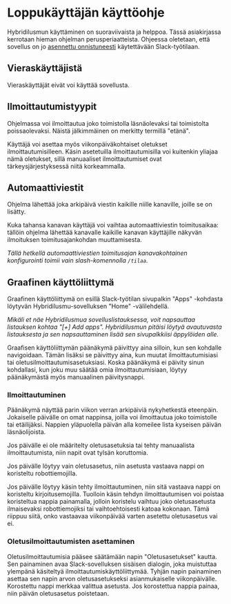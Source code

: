 # Loppukäyttäjän käyttöohje

Hybridilusmun käyttäminen on suoraviivaista ja helppoa. Tässä asiakirjassa
kerrotaan hieman ohjelman perusperiaatteista. Ohjeessa oletetaan, että sovellus
on jo [asennettu onnistuneesti](kayttoonottoohjeet.md) käytettävään
Slack-työtilaan.

## Vieraskäyttäjistä

Vieraskäyttäjät eivät voi käyttää sovellusta.

## Ilmoittautumistyypit

Ohjelmassa voi ilmoittautua joko toimistolla läsnäolevaksi tai toimistolta
poissaolevaksi. Näistä jälkimmäinen on merkitty termillä "etänä".

Käyttäjä voi asettaa myös viikonpäiväkohtaiset oletukset ilmoittautumisilleen.
Käsin asetetuilla ilmoittautumisilla voi kuitenkin yliajaa nämä oletukset,
sillä manuaaliset ilmoittautumiset ovat tärkeysjärjestyksessä niitä
korkeammalla.

## Automaattiviestit

Ohjelma lähettää joka arkipäivä viestin kaikille niille kanaville, joille se
on lisätty.

Kuka tahansa kanavan käyttäjä voi vaihtaa automaattiviestin toimitusaikaa:
tällöin ohjelma lähettää kanavalle kaikille kanavan käyttäjille näkyvän
ilmoituksen toimitusajankohdan muuttamisesta.

_Tällä hetkellä automaattiviestien toimitusajan kanavakohtainen konfigurointi
toimii vain slash-komennolla `/tilaa`._

## Graafinen käyttöliittymä

Graafinen käyttöliittymä on esillä Slack-työtilan sivupalkin "Apps" -kohdasta
löytyvän Hybridilusmu-sovelluksen "Home" -välilehdellä.

_Mikäli et näe Hybridilusmua sovelluslistauksessa, voit napsauttaa listauksen
kohtaa "[+] Add apps". Hybridilusmun pitäisi löytyä avautuvasta listauksesta ja
sen napsauttaminen lisää sen sivupalkkiisi äppylöiden alle._

Graafisen käyttöliittymän päänäkymä päivittyy aina silloin, kun sen kohdalle
navigoidaan. Tämän lisäksi se päivittyy aina, kun muutat ilmoittautumisiasi tai
oletusilmoittautumisasetuksiasi. Koska päänäkymä ei päivity sinun kohdallasi,
kun joku muu säätää omia ilmoittautumisiaan, löytyy päänäkymästä myös
manuaalinen päivitysnappi.

### Ilmoittautuminen

Päänäkymä näyttää parin viikon verran arkipäiviä nykyhetkestä eteenpäin.
Jokaiselle päivälle on omat nappinsa, joilla voi ilmoittautua joko toimistolle
tai etäilijäksi. Nappien yläpuolella päivän alla komeilee lista kyseisen päivän
läsnäolijoista.

Jos päivälle ei ole määritelty oletusasetuksia tai tehty manuaalista
ilmoittautumista, niin napit ovat tylsän koruttomia.

Jos päivälle löytyy vain oletusasetus, niin asetusta vastaava nappi on
koristeltu robottiemojilla.

Jos päivälle löytyy käsin tehty ilmoittautuminen, niin sitä vastaava nappi on
koristeltu kirjoitusemojilla. Tuolloin käsin tehdyn ilmoittautumisen voi
poistaa koristeltua nappia painamalla, jolloin koristelu vaihtuu joko
oletusasetusta ilmaisevaksi robottiemojiksi tai vaihtoehtoisesti katoaa
kokonaan. Tämä riippuu siitä, onko vastaavaa viikonpäivää varten asetettu
oletusasetus vai ei.

### Oletusilmoittautumisten asettaminen

Oletusilmoittautumisia pääsee säätämään napin "Oletusasetukset" kautta. Sen
painaminen avaa Slack-sovelluksen sisäisen dialogin, joka muistuttaa ylempänä
käsiteltyä ilmoittautumiskäyttöliittymää. Tyhjän napin painaminen asettaa sen
napin arvon oletusasetukseksi asianmukaiselle viikonpäivälle. Korostettu nappi
merkkaa valittua asetusta. Jos korostettua nappia painaa, niin päivän
oletusasetus poistetaan.
